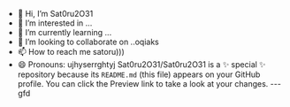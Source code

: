 - 👋 Hi, I’m Sat0ru2O31
- 👀 I’m interested in ...
- 🌱 I’m currently learning ...
- 💞️ I’m looking to collaborate on ..oqiaks
- 📫 How to reach me satoru)))
- 😄 Pronouns: ujhyserrghtyj
Sat0ru2O31/Sat0ru2O31 is a ✨ special ✨ repository because its `README.md` (this file) appears on your GitHub profile.
You can click the Preview link to take a look at your changes.
---gfd
